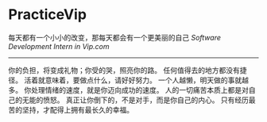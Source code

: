 # PracticeVip

每天都有一个小小的改变，那每天都会有一个更美丽的自己  *Software Development Intern in Vip.com*
***

你的负担，将变成礼物；你受的哭，照亮你的路。
任何值得去的地方都没有捷径。
活着就意味着，要做点什么，请好好努力。
一个人越懒，明天做的事就越多。
你处理情绪的速度，就是你迈向成功的速度。
人的一切痛苦本质上都是对自己的无能的愤怒。
真正让你倒下的，不是对手，而是你自己的内心。
只有经历最苦的坚持，才配得上拥有最长久的幸福。






